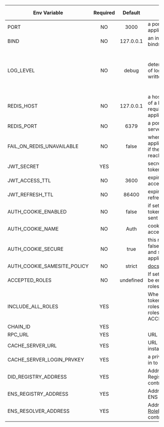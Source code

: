 | Env Variable                | Required |  Default  | Description                                                                                                                                                                                        | Allowed values                                               |
|-----------------------------|:--------:|:---------:|----------------------------------------------------------------------------------------------------------------------------------------------------------------------------------------------------|--------------------------------------------------------------|
| PORT                        |    NO    |   3000    | a port number application listens on                                                                                                                                                               | integer                                                      |
| BIND                        |    NO    | 127.0.0.1 | an inteface applicatio binds to                                                                                                                                                                    | ip number                                                    |
| LOG_LEVEL                   |    NO    |   debug   | determines which level of log messages are written                                                                                                                                                 | 'silent', 'fatal', 'error', 'warn', 'info', 'debug', 'trace' |   
| REDIS_HOST                  |    NO    | 127.0.0.1 | a hostname or ip address of a Redis server required by the application                                                                                                                             | host or ip address                                           |  
| REDIS_PORT                  |    NO    |   6379    | a port number of a Redis server                                                                                                                                                                    | integer                                                      | 
| FAIL_ON_REDIS_UNAVAILABLE   |    NO    |   false   | when set to true, application will not start if the Redis server is not reachable                                                                                                                  | boolean                                                      |
| JWT_SECRET                  |   YES    |           | secret used to sign JWT tokens                                                                                                                                                                     | string                                                       |
| JWT_ACCESS_TTL              |    NO    |   3600    | expiration time of an access token                                                                                                                                                                 | integer                                                      |
| JWT_REFRESH_TTL             |    NO    |   86400   | expiration time of a refresh token                                                                                                                                                                 | integer                                                      |
| AUTH_COOKIE_ENABLED         |    NO    |   false   | if set to true access token is also going to be sent as a cookie                                                                                                                                   | boolean                                                      |         
| AUTH_COOKIE_NAME            |    NO    |   Auth    | cookie name for storing access token                                                                                                                                                               | string                                                       |
| AUTH_COOKIE_SECURE          |    NO    |   true    | this needs to be set to false when developing and serving the application over http                                                                                                                | boolean                                                      |
| AUTH_COOKIE_SAMESITE_POLICY |    NO    |  strict   | [docs](https://www.npmjs.com/package/express-session#cookiesamesite)                                                                                                                               | boolean                                                      |
| ACCEPTED_ROLES              |    NO    | undefined | If set, user is required to be enrolled to any of the roles specified                                                                                                                              | comma-separated strings                                      |
| INCLUDE_ALL_ROLES           |   YES    |           | When set to true access token will include all user roles, otherwise only roles matching ACCEPTED_ROLES                                                                                            | boolean                                                      |
| CHAIN_ID                    |   YES    |           |                                                                                                                                                                                                    | number                                                       |
| RPC_URL                     |   YES    |           | URL of the RPC node                                                                                                                                                                                | url                                                          |
| CACHE_SERVER_URL            |   YES    |           | URL of the  SSI_HUB instance                                                                                                                                                                       | url                                                          |
| CACHE_SERVER_LOGIN_PRVKEY   |   YES    |           | a private key used to log in to the SSI-HUB                                                                                                                                                        | string                                                       |
| DID_REGISTRY_ADDRESS        |   YES    |           | Address of deployed DID Registry ([ERC1056](https://github.com/uport-project/ethr-did-registry/blob/master/contracts/EthereumDIDRegistry.sol)) contract                                            | string                                                       |
| ENS_REGISTRY_ADDRESS        |   YES    |           | Address of deployed ENS Registry contract                                                                                                                                                          | string                                                       |
| ENS_RESOLVER_ADDRESS        |   YES    |           | Address of deployed [RoleDefinitionResolverV2](https://github.com/energywebfoundation/ew-credentials/blob/develop/packages/credential-governance/contracts/RoleDefinitionResolverV2.sol)  contract | string                                                       |
